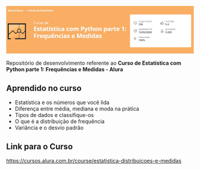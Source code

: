 ![Curso de Estatística com Python parte 1](estatistica-distribuicoes-e-medidas.jpg)

Repositório de desenvolvimento referente ao **Curso de Estatística com Python parte 1: Frequências e Medidas - Alura**

## Aprendido no curso
* Estatística e os números que você lida
* Diferença entre média, mediana e moda na prática
* Tipos de dados e classifique-os
* O que é a distribuição de frequência
* Variância e o desvio padrão

## Link para o Curso 
https://cursos.alura.com.br/course/estatistica-distribuicoes-e-medidas
